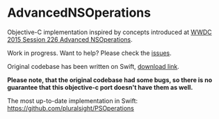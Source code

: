 # AdvancedNSOperations
Objective-C implementation inspired by concepts introduced at [WWDC 2015 Session 226 Advanced NSOperations](https://developer.apple.com/videos/wwdc/2015/?id=226).

Work in progress. Want to help? Please check the [issues](https://github.com/purrrminator/AdvancedNSOperations/issues).

Original codebase has been written on Swift, [download link](https://developer.apple.com/sample-code/wwdc/2015/downloads/Advanced-NSOperations.zip).

**Please note, that the original codebase had some bugs, so there is no guarantee that this objective-c port doesn't have them as well.**

The most up-to-date implementation in Swift: https://github.com/pluralsight/PSOperations
